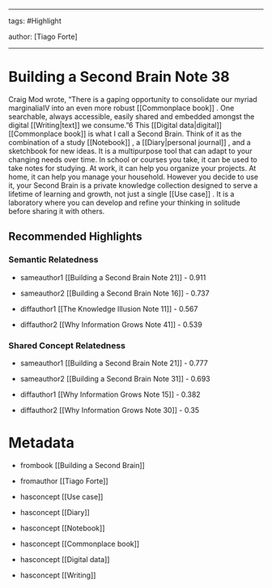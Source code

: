 




---

tags: #Highlight

author: [Tiago Forte]

---
# Building a Second Brain Note 38




Craig Mod wrote, “There is a gaping opportunity to consolidate our myriad marginaliaIV into an even more robust  [[Commonplace book]] . One searchable, always accessible, easily shared and embedded amongst the digital  [[Writing|text]]  we consume.”6 This  [[Digital data|digital]]   [[Commonplace book]]  is what I call a Second Brain. Think of it as the combination of a study  [[Notebook]] , a  [[Diary|personal journal]] , and a sketchbook for new ideas. It is a multipurpose tool that can adapt to your changing needs over time. In school or courses you take, it can be used to take notes for studying. At work, it can help you organize your projects. At home, it can help you manage your household. However you decide to use it, your Second Brain is a private knowledge collection designed to serve a lifetime of learning and growth, not just a single  [[Use case]] . It is a laboratory where you can develop and refine your thinking in solitude before sharing it with others.


## Recommended Highlights

### Semantic Relatedness


- sameauthor1 [[Building a Second Brain Note 21]] - 0.911

- sameauthor2 [[Building a Second Brain Note 16]] - 0.737

- diffauthor1 [[The Knowledge Illusion Note 11]] - 0.567

- diffauthor2 [[Why Information Grows Note 41]] - 0.539
### Shared Concept Relatedness


- sameauthor1 [[Building a Second Brain Note 21]] - 0.777

- sameauthor2 [[Building a Second Brain Note 31]] - 0.693

- diffauthor1 [[Why Information Grows Note 15]] - 0.382

- diffauthor2 [[Why Information Grows Note 30]] - 0.35
# Metadata


- frombook [[Building a Second Brain]]

- fromauthor [[Tiago Forte]]

- hasconcept [[Use case]]

- hasconcept [[Diary]]

- hasconcept [[Notebook]]

- hasconcept [[Commonplace book]]

- hasconcept [[Digital data]]

- hasconcept [[Writing]]